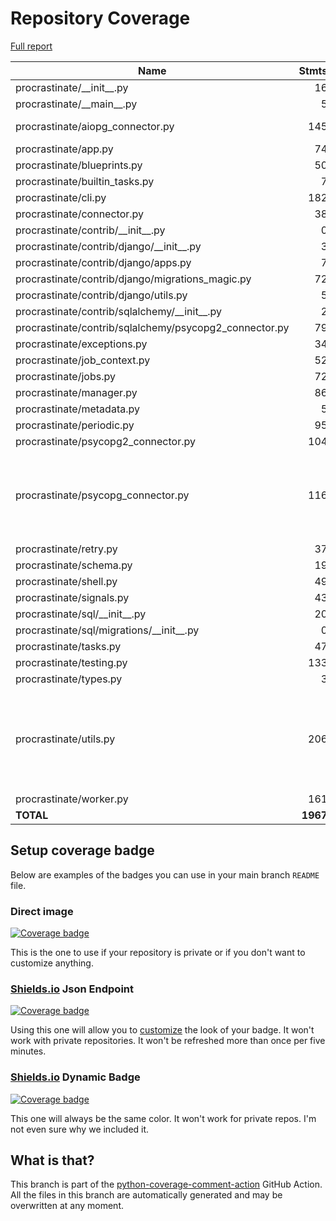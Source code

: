 # Repository Coverage

[Full report](https://htmlpreview.github.io/?https://github.com/procrastinate-org/procrastinate/blob/python-coverage-comment-action-data/htmlcov/index.html)

| Name                                                    |    Stmts |     Miss |   Branch |   BrPart |   Cover |   Missing |
|-------------------------------------------------------- | -------: | -------: | -------: | -------: | ------: | --------: |
| procrastinate/\_\_init\_\_.py                           |       16 |        0 |        0 |        0 |    100% |           |
| procrastinate/\_\_main\_\_.py                           |        5 |        0 |        2 |        0 |    100% |           |
| procrastinate/aiopg\_connector.py                       |      145 |        0 |       90 |        1 |     99% |  309->308 |
| procrastinate/app.py                                    |       74 |        0 |        8 |        0 |    100% |           |
| procrastinate/blueprints.py                             |       50 |        0 |       14 |        0 |    100% |           |
| procrastinate/builtin\_tasks.py                         |        7 |        0 |        2 |        0 |    100% |           |
| procrastinate/cli.py                                    |      182 |        1 |      137 |        1 |     99% |        13 |
| procrastinate/connector.py                              |       38 |        0 |        2 |        0 |    100% |           |
| procrastinate/contrib/\_\_init\_\_.py                   |        0 |        0 |        0 |        0 |    100% |           |
| procrastinate/contrib/django/\_\_init\_\_.py            |        3 |        0 |        0 |        0 |    100% |           |
| procrastinate/contrib/django/apps.py                    |        7 |        0 |        0 |        0 |    100% |           |
| procrastinate/contrib/django/migrations\_magic.py       |       72 |        0 |       29 |        0 |    100% |           |
| procrastinate/contrib/django/utils.py                   |        5 |        0 |        0 |        0 |    100% |           |
| procrastinate/contrib/sqlalchemy/\_\_init\_\_.py        |        2 |        0 |        0 |        0 |    100% |           |
| procrastinate/contrib/sqlalchemy/psycopg2\_connector.py |       79 |        0 |       50 |        0 |    100% |           |
| procrastinate/exceptions.py                             |       34 |        0 |        2 |        0 |    100% |           |
| procrastinate/job\_context.py                           |       52 |        0 |       20 |        0 |    100% |           |
| procrastinate/jobs.py                                   |       72 |        0 |       12 |        0 |    100% |           |
| procrastinate/manager.py                                |       86 |        0 |       22 |        0 |    100% |           |
| procrastinate/metadata.py                               |        5 |        0 |        0 |        0 |    100% |           |
| procrastinate/periodic.py                               |       95 |        1 |       26 |        1 |     98% |        23 |
| procrastinate/psycopg2\_connector.py                    |      104 |        0 |       64 |        0 |    100% |           |
| procrastinate/psycopg\_connector.py                     |      116 |        3 |       66 |        4 |     96% |35, 209, 238->237, 264->259, 267 |
| procrastinate/retry.py                                  |       37 |        0 |       14 |        0 |    100% |           |
| procrastinate/schema.py                                 |       19 |        0 |        4 |        0 |    100% |           |
| procrastinate/shell.py                                  |       49 |        0 |       14 |        0 |    100% |           |
| procrastinate/signals.py                                |       43 |        0 |       10 |        0 |    100% |           |
| procrastinate/sql/\_\_init\_\_.py                       |       20 |        0 |        0 |        0 |    100% |           |
| procrastinate/sql/migrations/\_\_init\_\_.py            |        0 |        0 |        0 |        0 |    100% |           |
| procrastinate/tasks.py                                  |       47 |        0 |       12 |        0 |    100% |           |
| procrastinate/testing.py                                |      133 |        0 |       63 |        0 |    100% |           |
| procrastinate/types.py                                  |        3 |        0 |        0 |        0 |    100% |           |
| procrastinate/utils.py                                  |      206 |        4 |       80 |        4 |     96% |353-354, 419->410, 436->428, 454-455 |
| procrastinate/worker.py                                 |      161 |        0 |       42 |        0 |    100% |           |
|                                               **TOTAL** | **1967** |    **9** |  **785** |   **11** | **99%** |           |


## Setup coverage badge

Below are examples of the badges you can use in your main branch `README` file.

### Direct image

[![Coverage badge](https://raw.githubusercontent.com/procrastinate-org/procrastinate/python-coverage-comment-action-data/badge.svg)](https://htmlpreview.github.io/?https://github.com/procrastinate-org/procrastinate/blob/python-coverage-comment-action-data/htmlcov/index.html)

This is the one to use if your repository is private or if you don't want to customize anything.

### [Shields.io](https://shields.io) Json Endpoint

[![Coverage badge](https://img.shields.io/endpoint?url=https://raw.githubusercontent.com/procrastinate-org/procrastinate/python-coverage-comment-action-data/endpoint.json)](https://htmlpreview.github.io/?https://github.com/procrastinate-org/procrastinate/blob/python-coverage-comment-action-data/htmlcov/index.html)

Using this one will allow you to [customize](https://shields.io/endpoint) the look of your badge.
It won't work with private repositories. It won't be refreshed more than once per five minutes.

### [Shields.io](https://shields.io) Dynamic Badge

[![Coverage badge](https://img.shields.io/badge/dynamic/json?color=brightgreen&label=coverage&query=%24.message&url=https%3A%2F%2Fraw.githubusercontent.com%2Fprocrastinate-org%2Fprocrastinate%2Fpython-coverage-comment-action-data%2Fendpoint.json)](https://htmlpreview.github.io/?https://github.com/procrastinate-org/procrastinate/blob/python-coverage-comment-action-data/htmlcov/index.html)

This one will always be the same color. It won't work for private repos. I'm not even sure why we included it.

## What is that?

This branch is part of the
[python-coverage-comment-action](https://github.com/marketplace/actions/python-coverage-comment)
GitHub Action. All the files in this branch are automatically generated and may be
overwritten at any moment.